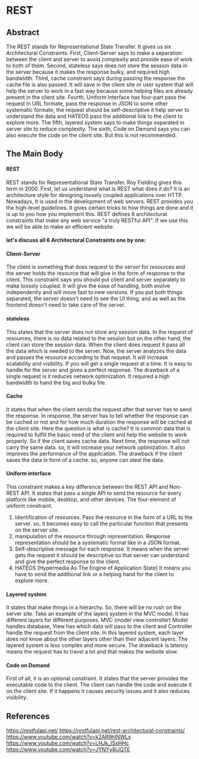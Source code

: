 # REST

## Abstract
The REST stands for Representational State Transfer. It gives us six Architectural Constraints. First, Client-Server says to make a separation between the client and server to avoid complexity and provide ease of work to both of them. Second, stateless says does not store the session data in the server because it makes the response bulky, and required high bandwidth. Third, cache constraint says during passing the response the cache file is also passed. It will save in the client site or user system that will help the server to work in a fast way because some helping files are already present in the client site. Fourth, Uniform Interface has four-part pass the request in URL formate, pass the response in JSON to some other systematic formate, the request should be self-descriptive it help server to understand the data and HATEOS pass the additional link to the client to explore more. The fifth, layered system says to make things separated in server site to reduce complexity. The sixth, Code on Demand says you can also execute the code on the client site. But this is not recommended.

## The Main Body
#### REST
REST stands for Representational State Transfer. Roy Fielding gives this term in 2000. First, let us understand what is REST what does it do? It is an architecture style for designing loosely coupled applications over HTTP. Nowadays, It is used in the development of web servers. REST provides you the high-level guidelines. It gives certain tricks to how things are done and it is up to you how you implement this.
REST defines 6 architectural constraints that make any web service "a truly RESTful API". If we use this we will be able to make an efficient website.

#### let's discuss all 6 Architectural Constraints one by one:

#### Client-Server
The client is something that does request to the server for resources and the server holds the resource that will give in the form of response to the client. This constraint says you should put client and server separately to make loosely coupled. It will give the ease of handling, both evolve independently and will move fast to new versions. If you put both things separated, the server doesn't need to see the UI thing, and as well as the frontend doesn't need to take care of the server.

#### stateless
This states that the server does not store any session data. In the request of resources, there is no data related to the session but on the other hand, the client can store the session data. When the client does request it pass all the data which is needed to the server. Now, the server analyzes the data and passes the resource according to that request. It will increase scalability and visibility. If you will get a single request at a time. It is easy to handle for the server and gives a perfect response.
The drawback of a single request is it reduces network optimization. It required a high bandwidth to hand the big and bulky file.

#### Cache
It states that when the client sends the request after that server has to send the response. In response, the server has to tell whether the response can be cached or not and for how much duration the response will be cached at the client site. Here the question is what is cache? It is common data that is required to fulfill the basic need of the client and help the website to work properly. So if the client saves cache data. Next time, the response will not carry the same data. so, it will increase your network optimization. It also improves the performance of the application. 
The drawback if the client saves the data in form of a cache. so, anyone can steal the data.

#### Uniform interface
This constraint makes a key difference between the REST API and Non-REST API. It states that pass a single API to send the resource for every platform like mobile, desktop, and other devices.
The four-element of uniform constraint.
1. Identification of resources.
Pass the resource in the form of a URL to the server. so, it becomes easy to call the particular function that presents on the server site.
2. manipulation of the resource through representation.
Response representation should be a systematic format like in a JSON format.
3. Self-descriptive message for each response.
It means when the server gets the request it should be descriptive so that server can understand and give the perfect response to the client.
4. HATEOS (Hypermedia As The Engine of Application State)
It means you have to send the additional link or a helping hand for the client to explore more.

#### Layered system
It states that make things in a hierarchy. So, there will be no rush on the server site. Take an example of the layers system in the MVC model. It has different layers for different purposes. MVC (model view controller) Model handles database, View has which data will pass to the client and Controller handle the request from the client site. In this layered system, each layer does not know about the other layers other than their adjacent layers. The layered system is less complex and more secure.
The drawback is latency means the request has to travel a lot and that makes the website slow.

#### Code on Demand
First of all, it is an optional constraint.
It states that the server provides the executable code to the client. The client can handle the code and execute it on the client site. If it happens it causes security issues and it also reduces visibility.


## References
https://restfulapi.net/
https://restfulapi.net/rest-architectural-constraints/
https://www.youtube.com/watch?v=k2AR9hINWLs
https://www.youtube.com/watch?v=LHJk_ISxHHc
https://www.youtube.com/watch?v=JYNYv8jJQTE